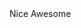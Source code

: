 <stellar-group>
	<stellar-button>Nice</stellar-button>
	<stellar-button>Awesome</stellar-button>
</stellar-group>
